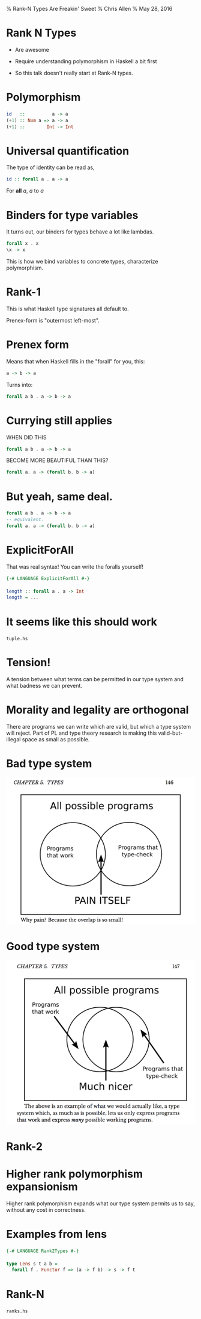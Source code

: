 % Rank-N Types Are Freakin' Sweet
% Chris Allen
% May 28, 2016

# Rank N Types

- Are awesome

- Require understanding polymorphism in Haskell a bit first

- So this talk doesn't really start at Rank-N types.

# Polymorphism

```haskell
id   ::          a -> a
(+1) :: Num a => a -> a
(+1) ::        Int -> Int
```

<!-- # Simply typed lambda calculus
```haskell
\x -> \y -> x
```
# System F -->

# Universal quantification

The type of identity can be read as,

```haskell
id :: forall a . a -> a
```

For **all** _a_, _a_ to _a_

# Binders for type variables

It turns out, our binders for types behave a lot like lambdas.

```haskell
forall x . x
\x -> x
```

This is how we bind variables to concrete types, characterize polymorphism.

# Rank-1

This is what Haskell type signatures all default to.

Prenex-form is "outermost left-most".

# Prenex form

Means that when Haskell fills in the "forall" for you, this:

```haskell
a -> b -> a
```

Turns into:

```haskell
forall a b . a -> b -> a
```

# Currying still applies

WHEN DID THIS

```haskell
forall a b . a -> b -> a
```

BECOME MORE BEAUTIFUL THAN THIS?

```haskell
forall a. a -> (forall b. b -> a)
```

# But yeah, same deal.

```haskell
forall a b . a -> b -> a
-- equivalent.
forall a. a -> (forall b. b -> a)
```

# ExplicitForAll

That was real syntax! You can write the foralls yourself!

```haskell
{-# LANGUAGE ExplicitForAll #-}

length :: forall a . a -> Int
length = ...
```

# It seems like this should work

`tuple.hs`

# Tension!

A tension between what terms can be permitted in our type system and what badness we can prevent.

# Morality and legality are orthogonal

There are programs we can write which are valid, but which a type system will reject. Part of PL and type theory research is making this valid-but-illegal space as small as possible.

# Bad type system

![This type system is pain itself](painitself.png)

# Good type system

![This type system is much nicer](muchnicer.png)

# Rank-2

# Higher rank polymorphism expansionism

Higher rank polymorphism expands what our type system permits us to say, without any cost in correctness.

# Examples from lens

```haskell
{-# LANGUAGE Rank2Types #-}

type Lens s t a b =
  forall f . Functor f => (a -> f b) -> s -> f t
```

# Rank-N

`ranks.hs`
